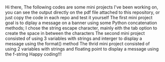 Hi there,
The following codes are some mini projects I've been working on, you can see the output directly on the pdf file attached to this repository, or just copy the code in each repo and test it yourself
The first mini project goal is to diplay a message on a banner using some Python concatenation methods; I chose the string escape character, mainly eith the tab option to create the space in between the characters
The second mini project consisted of using 3 variables with strings and interger to display a message using the format() method
The thrid mini project consisted of using 2 variables with strings and floating point to display a message using the f-string
Happy coding!!!
